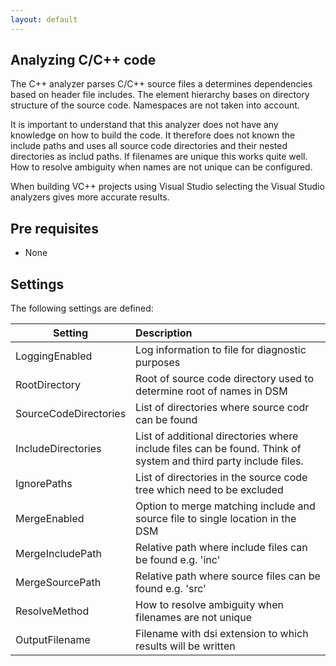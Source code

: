 ```yaml
---
layout: default
---
```


## Analyzing C/C++ code
The C++ analyzer parses C/C++ source files a determines dependencies based on header file includes.
The element hierarchy bases on directory structure of the source code. Namespaces are not taken into account.

It is important to understand that this analyzer does not have any knowledge on how to build the code. 
It therefore does not known the include paths and uses all source code directories and their nested directories as includ paths.
If filenames are unique this works quite well. How to resolve ambiguity when names are not unique can be configured.

When building VC++ projects using Visual Studio selecting the Visual Studio analyzers gives more accurate results.

## Pre requisites
* None

## Settings

The following settings are defined:

| Setting                 | Description                                                                    | 
| ------------------------|:-------------------------------------------------------------------------------|
| LoggingEnabled          | Log information to file for diagnostic purposes                                |
| RootDirectory           | Root of source code directory used to determine root of names in DSM           |
| SourceCodeDirectories   | List of directories where source codr can be found                             |
| IncludeDirectories      | List of additional directories where include files can be found. Think of system and third party include files. |
| IgnorePaths             | List of directories in the source code tree which need to be excluded          |
| MergeEnabled            | Option to merge matching include and source file to single location in the DSM |
| MergeIncludePath        | Relative path where include files can be found e.g. 'inc'                      |
| MergeSourcePath         | Relative path where source files can be found e.g. 'src'                       |
| ResolveMethod           | How to resolve ambiguity when filenames are not unique                         |
| OutputFilename          | Filename with dsi extension to which results will be written                   |     

